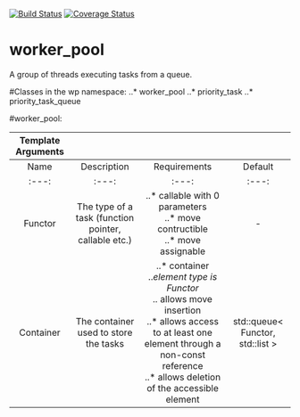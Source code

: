 [![Build Status](https://travis-ci.org/babeanu-dorian/worker_pool.svg?branch=master)](https://travis-ci.org/babeanu-dorian/worker_pool)
[![Coverage Status](https://coveralls.io/repos/github/babeanu-dorian/worker_pool/badge.svg?branch=master)](https://coveralls.io/github/babeanu-dorian/worker_pool?branch=master)

# worker_pool
A group of threads executing tasks from a queue.

#Classes in the wp namespace:
..* worker_pool
..* priority_task
..* priority_task_queue

#worker_pool:

|Template Arguments| | | |
|:----:|:----:|:----:|:----:|
|Name|Description|Requirements|Default|
|:---:|:---:|:---:|:---:|
|Functor|The type of a task (function pointer, callable etc.)|..* callable with 0 parameters <br> ..* move contructible <br> ..* move assignable| - |
|Container|The container used to store the tasks|..* container <br> ..*element type is Functor <br> ..* allows move insertion <br> ..* allows access to at least one element through a non-const reference <br> ..* allows deletion of the accessible element| std::queue< Functor, std::list<Functor> >|
